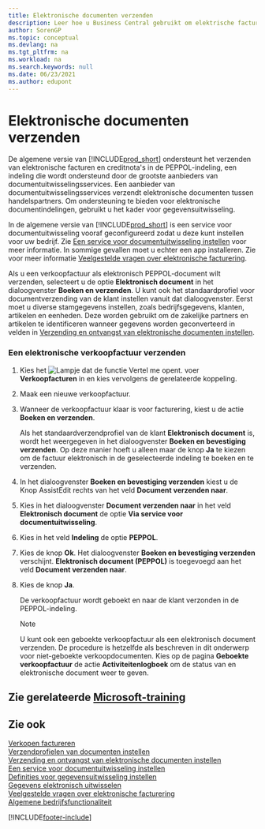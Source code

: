 ```yaml
---
title: Elektronische documenten verzenden
description: Leer hoe u Business Central gebruikt om elektrische facturen en creditnota's in PEPPOL-indeling te verzenden.
author: SorenGP
ms.topic: conceptual
ms.devlang: na
ms.tgt_pltfrm: na
ms.workload: na
ms.search.keywords: null
ms.date: 06/23/2021
ms.author: edupont
---
```

# <a name="send-electronic-documents"></a><a name="send-electronic-documents"></a>Elektronische documenten verzenden

De algemene versie van [!INCLUDE[prod_short](includes/prod_short.md)] ondersteunt het verzenden van elektronische facturen en creditnota's in de PEPPOL-indeling, een indeling die wordt ondersteund door de grootste aanbieders van documentuitwisselingsservices. Een aanbieder van documentuitwisselingsservices verzendt elektronische documenten tussen handelspartners. Om ondersteuning te bieden voor elektronische documentindelingen, gebruikt u het kader voor gegevensuitwisseling.  

 In de algemene versie van [!INCLUDE[prod_short](includes/prod_short.md)] is een service voor documentuitwisseling vooraf geconfigureerd zodat u deze kunt instellen voor uw bedrijf. Zie [Een service voor documentuitwisseling instellen](across-how-to-set-up-a-document-exchange-service.md) voor meer informatie. In sommige gevallen moet u echter een app installeren. Zie voor meer informatie [Veelgestelde vragen over elektronische facturering](faq-electronic-invoicing.yml).  

 Als u een verkoopfactuur als elektronisch PEPPOL-document wilt verzenden, selecteert u de optie **Elektronisch document** in het dialoogvenster **Boeken en verzenden**. U kunt ook het standaardprofiel voor documentverzending van de klant instellen vanuit dat dialoogvenster. Eerst moet u diverse stamgegevens instellen, zoals bedrijfsgegevens, klanten, artikelen en eenheden. Deze worden gebruikt om de zakelijke partners en artikelen te identificeren wanneer gegevens worden geconverteerd in velden in [Verzending en ontvangst van elektronische documenten instellen](across-how-to-set-up-electronic-document-sending-and-receiving.md).  

### <a name="to-send-an-electronic-sales-invoice"></a><a name="to-send-an-electronic-sales-invoice"></a>Een elektronische verkoopfactuur verzenden

1. Kies het ![Lampje dat de functie Vertel me opent.](media/ui-search/search_small.png "Vertel me wat u wilt doen") voer **Verkoopfacturen** in en kies vervolgens de gerelateerde koppeling.  

2. Maak een nieuwe verkoopfactuur.  

3. Wanneer de verkoopfactuur klaar is voor facturering, kiest u de actie **Boeken en verzenden**.  

     Als het standaardverzendprofiel van de klant **Elektronisch document** is, wordt het weergegeven in het dialoogvenster **Boeken en bevestiging verzenden**. Op deze manier hoeft u alleen maar de knop **Ja** te kiezen om de factuur elektronisch in de geselecteerde indeling te boeken en te verzenden.  

4. In het dialoogvenster **Boeken en bevestiging verzenden** kiest u de Knop AssistEdit rechts van het veld **Document verzenden naar**.  

5. Kies in het dialoogvenster **Document verzenden naar** in het veld **Elektronisch document** de optie **Via service voor documentuitwisseling**.  

6. Kies in het veld **Indeling** de optie **PEPPOL**.  

7. Kies de knop **Ok**. Het dialoogvenster **Boeken en bevestiging verzenden** verschijnt. **Elektronisch document (PEPPOL)** is toegevoegd aan het veld **Document verzenden naar**.  

8. Kies de knop **Ja**.  

     De verkoopfactuur wordt geboekt en naar de klant verzonden in de PEPPOL-indeling.  

    > [!NOTE]  
    >  U kunt ook een geboekte verkoopfactuur als een elektronisch document verzenden. De procedure is hetzelfde als beschreven in dit onderwerp voor niet-geboekte verkoopdocumenten. Kies op de pagina **Geboekte verkoopfactuur** de actie **Activiteitenlogboek** om de status van en elektronische document weer te geven.  

## <a name="see-related-microsoft-training"></a><a name="see-related-microsoft-training"></a>Zie gerelateerde [Microsoft-training](/training/modules/electronic-documents-dynamics-365-business-central/index)

## <a name="see-also"></a><a name="see-also"></a>Zie ook

[Verkopen factureren](sales-how-invoice-sales.md)  
[Verzendprofielen van documenten instellen](sales-how-setup-document-send-profiles.md)  
[Verzending en ontvangst van elektronische documenten instellen](across-how-to-set-up-electronic-document-sending-and-receiving.md)  
[Een service voor documentuitwisseling instellen](across-how-to-set-up-a-document-exchange-service.md)  
[Definities voor gegevensuitwisseling instellen](across-how-to-set-up-data-exchange-definitions.md)  
[Gegevens elektronisch uitwisselen](across-data-exchange.md)  
[Veelgestelde vragen over elektronische facturering](faq-electronic-invoicing.yml)  
[Algemene bedrijfsfunctionaliteit](ui-across-business-areas.md)  


[!INCLUDE[footer-include](includes/footer-banner.md)]
